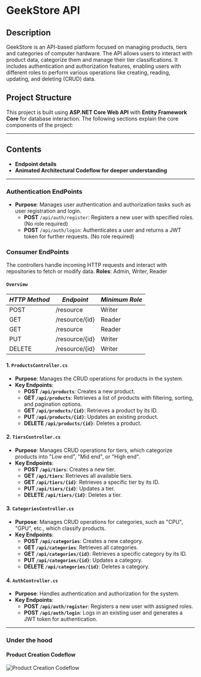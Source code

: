 # GeekStore API

## Description
GeekStore is an API-based platform focused on managing products, tiers and categories of computer hardware. The API allows users to interact with product data, categorize them and manage their tier classifications. It includes authentication and authorization features, enabling users with different roles to perform various operations like creating, reading, updating, and deleting (CRUD) data.

## Project Structure

This project is built using **ASP.NET Core Web API** with **Entity Framework Core** for database interaction. The following sections explain the core components of the project:

---
## Contents
- **Endpoint details**
- **Animated Architectural Codeflow for deeper understanding**
---
### **Authentication EndPoints**

- **Purpose**: Manages user authentication and authorization tasks such as user registration and login.
	- **POST** `/api/auth/register`: Registers a new user with specified roles. (No role required)
	- **POST** `/api/auth/login`: Authenticates a user and returns a JWT token for further requests. (No role required)


### **Consumer EndPoints**

The controllers handle incoming HTTP requests and interact with repositories to fetch or modify data.
**Roles**: Admin, Writer, Reader
#### `Overview`
| *HTTP Method* | *Endpoint*         | *Minimum Role* |
|-------------|------------------|---------------|
| POST        | /resource        | Writer        |
| GET         | /resource/{id}   | Reader        |
| GET         | /resource        | Reader        |
| PUT         | /resource/{id}   | Writer        |
| DELETE      | /resource/{id}   | Writer        |

#### 1. `ProductsController.cs`
- **Purpose**: Manages the CRUD operations for products in the system.
- **Key Endpoints**:
  - **POST `/api/products`**: Creates a new product.
  - **GET `/api/products`**: Retrieves a list of products with filtering, sorting, and pagination options.
  - **GET `/api/products/{id}`**: Retrieves a product by its ID.
  - **PUT `/api/products/{id}`**: Updates an existing product.
  - **DELETE `/api/products/{id}`**: Deletes a product.

#### 2. `TiersController.cs`
- **Purpose**: Manages CRUD operations for tiers, which categorize products into "Low end", "Mid end", or "High end".
- **Key Endpoints**:
  - **POST `/api/tiers`**: Creates a new tier.
  - **GET `/api/tiers`**: Retrieves all available tiers.
  - **GET `/api/tiers/{id}`**: Retrieves a specific tier by its ID.
  - **PUT `/api/tiers/{id}`**: Updates a tier.
  - **DELETE `/api/tiers/{id}`**: Deletes a tier.

#### 3. `CategoriesController.cs`
- **Purpose**: Manages CRUD operations for categories, such as "CPU", "GPU", etc., which classify products.
- **Key Endpoints**:
  - **POST `/api/categories`**: Creates a new category.
  - **GET `/api/categories`**: Retrieves all categories.
  - **GET `/api/categories/{id}`**: Retrieves a specific category by its ID.
  - **PUT `/api/categories/{id}`**: Updates a category.
  - **DELETE `/api/categories/{id}`**: Deletes a category.

#### 4. `AuthController.cs`
- **Purpose**: Handles authentication and authorization for the system.
- **Key Endpoints**:
  - **POST `/api/auth/register`**: Registers a new user with assigned roles.
  - **POST `/api/auth/login`**: Logs in an existing user and generates a JWT token for authentication.

---
### Under the hood 
#### Product Creation Codeflow
![Product Creation Codeflow](./Assets/Architecture/ProductCreationCodeFlow.gif)
